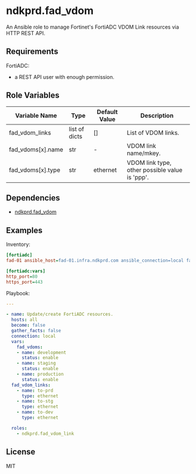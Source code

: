 ndkprd.fad_vdom
===============

An Ansible role to manage Fortinet's FortiADC VDOM Link resources via HTTP REST API.

Requirements
------------

FortiADC:
- a REST API user with enough permission.

Role Variables
--------------

| Variable Name     | Type          | Default Value | Description                                    |
|-------------------|---------------|---------------|------------------------------------------------|
| fad_vdom_links    | list of dicts | []            | List of VDOM links.                            |
| fad_vdoms[x].name | str           | -             | VDOM link name/mkey.                           |
| fad_vdoms[x].type | str           | ethernet      | VDOM link type, other possible value is 'ppp'. |

Dependencies
------------

- [ndkprd.fad_vdom](https://github.com/ndkprd/ansible-role-fad-vdom)

Examples
----------------

Inventory:

```ini
[fortiadc]
fad-01 ansible_host=fad-01.infra.ndkprd.com ansible_connection=local fad_apitoken=mysupersecrettoken fad_vdom=root

[fortiadc:vars]
http_port=80
https_port=443
```

Playbook:

```yaml
---

- name: Update/create FortiADC resources.
  hosts: all
  become: false
  gather_facts: false
  connection: local
  vars:
    fad_vdoms:
    - name: development
      status: enable
    - name: staging
      status: enable
    - name: production
      status: enable
  fad_vdom_links:
    - name: to-prd
      type: ethernet
    - name: to-stg
      type: ethernet
    - name: to-dev
      type: ethernet

  roles:
    - ndkprd.fad_vdom_link
```

License
-------

MIT
